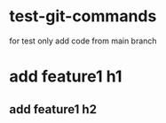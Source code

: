 # test-git-commands
for test only
add code from main branch
<h1>add feature1 h1</h1>
<h2> add feature1 h2</h2>
